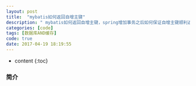 ```yaml
---
layout: post
title:  "mybatis如何返回自增主键"
description: " mybatis如何返回自增主键，spring增加事务之后如何保证自增主键顺利返回？ "
categories: [code]
tags: [数据库AND缓存]
code: true
date: 2017-04-19 18:19:55
---
```


* content
{:toc}

### 简介  